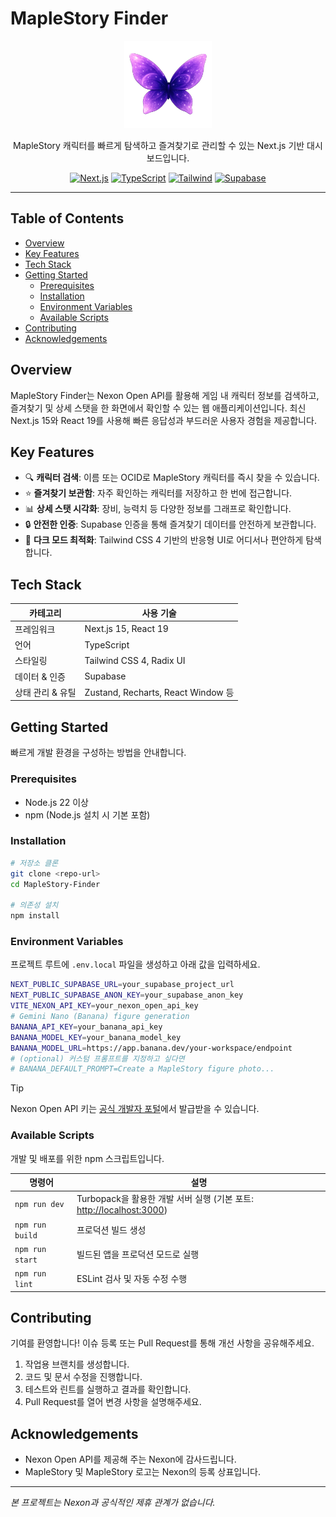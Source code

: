 # MapleStory Finder

<p align="center">
  <img src="./public/Reheln.png" width="140" alt="Finder logo" />
</p>

<p align="center">
  MapleStory 캐릭터를 빠르게 탐색하고 즐겨찾기로 관리할 수 있는 Next.js 기반 대시보드입니다.
</p>

<p align="center">
  <a href="https://nextjs.org/"><img src="https://img.shields.io/badge/Next.js-000?logo=nextdotjs&logoColor=fff" alt="Next.js" /></a>
  <a href="https://www.typescriptlang.org/"><img src="https://img.shields.io/badge/TypeScript-3178C6?logo=typescript&logoColor=fff" alt="TypeScript" /></a>
  <a href="https://tailwindcss.com/"><img src="https://img.shields.io/badge/Tailwind_CSS-38B2AC?logo=tailwindcss&logoColor=fff" alt="Tailwind" /></a>
  <a href="https://supabase.com/"><img src="https://img.shields.io/badge/Supabase-3ecf8e?logo=supabase&logoColor=000" alt="Supabase" /></a>
</p>

---

## Table of Contents
- [Overview](#overview)
- [Key Features](#key-features)
- [Tech Stack](#tech-stack)
- [Getting Started](#getting-started)
  - [Prerequisites](#prerequisites)
  - [Installation](#installation)
  - [Environment Variables](#environment-variables)
  - [Available Scripts](#available-scripts)
- [Contributing](#contributing)
- [Acknowledgements](#acknowledgements)

## Overview
MapleStory Finder는 Nexon Open API를 활용해 게임 내 캐릭터 정보를 검색하고, 즐겨찾기 및 상세 스탯을 한 화면에서 확인할 수 있는 웹 애플리케이션입니다. 최신 Next.js 15와 React 19를 사용해 빠른 응답성과 부드러운 사용자 경험을 제공합니다.

## Key Features
- 🔍 **캐릭터 검색**: 이름 또는 OCID로 MapleStory 캐릭터를 즉시 찾을 수 있습니다.
- ⭐ **즐겨찾기 보관함**: 자주 확인하는 캐릭터를 저장하고 한 번에 접근합니다.
- 📊 **상세 스탯 시각화**: 장비, 능력치 등 다양한 정보를 그래프로 확인합니다.
- 🔒 **안전한 인증**: Supabase 인증을 통해 즐겨찾기 데이터를 안전하게 보관합니다.
- 🌙 **다크 모드 최적화**: Tailwind CSS 4 기반의 반응형 UI로 어디서나 편안하게 탐색합니다.

## Tech Stack
| 카테고리 | 사용 기술 |
| --- | --- |
| 프레임워크 | Next.js 15, React 19 |
| 언어 | TypeScript |
| 스타일링 | Tailwind CSS 4, Radix UI |
| 데이터 & 인증 | Supabase |
| 상태 관리 & 유틸 | Zustand, Recharts, React Window 등 |

## Getting Started
빠르게 개발 환경을 구성하는 방법을 안내합니다.

### Prerequisites
- Node.js 22 이상
- npm (Node.js 설치 시 기본 포함)

### Installation
```bash
# 저장소 클론
git clone <repo-url>
cd MapleStory-Finder

# 의존성 설치
npm install
```

### Environment Variables
프로젝트 루트에 `.env.local` 파일을 생성하고 아래 값을 입력하세요.

```bash
NEXT_PUBLIC_SUPABASE_URL=your_supabase_project_url
NEXT_PUBLIC_SUPABASE_ANON_KEY=your_supabase_anon_key
VITE_NEXON_API_KEY=your_nexon_open_api_key
# Gemini Nano (Banana) figure generation
BANANA_API_KEY=your_banana_api_key
BANANA_MODEL_KEY=your_banana_model_key
BANANA_MODEL_URL=https://app.banana.dev/your-workspace/endpoint
# (optional) 커스텀 프롬프트를 지정하고 싶다면
# BANANA_DEFAULT_PROMPT=Create a MapleStory figure photo...
```

> [!TIP]
> Nexon Open API 키는 [공식 개발자 포털](https://openapi.nexon.com/)에서 발급받을 수 있습니다.

### Available Scripts
개발 및 배포를 위한 npm 스크립트입니다.

| 명령어 | 설명 |
| --- | --- |
| `npm run dev` | Turbopack을 활용한 개발 서버 실행 (기본 포트: <http://localhost:3000>) |
| `npm run build` | 프로덕션 빌드 생성 |
| `npm run start` | 빌드된 앱을 프로덕션 모드로 실행 |
| `npm run lint` | ESLint 검사 및 자동 수정 수행 |

## Contributing
기여를 환영합니다! 이슈 등록 또는 Pull Request를 통해 개선 사항을 공유해주세요.

1. 작업용 브랜치를 생성합니다.
2. 코드 및 문서 수정을 진행합니다.
3. 테스트와 린트를 실행하고 결과를 확인합니다.
4. Pull Request를 열어 변경 사항을 설명해주세요.

## Acknowledgements
- Nexon Open API를 제공해 주는 Nexon에 감사드립니다.
- MapleStory 및 MapleStory 로고는 Nexon의 등록 상표입니다.

---

*본 프로젝트는 Nexon과 공식적인 제휴 관계가 없습니다.*
